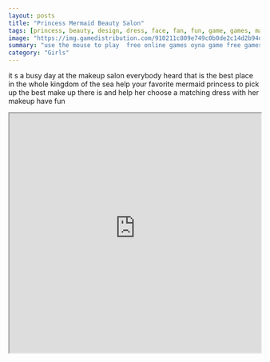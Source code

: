 ```yaml
---
layout: posts
title: "Princess Mermaid Beauty Salon"
tags: [princess, beauty, design, dress, face, fan, fun, game, games, makeup, mermaid, princess, salon, htm5, free, online, games, oyna, game, free, games, play, play, games]
image: "https://img.gamedistribution.com/910211c809e749c0b0de2c14d2b94d3c.jpg"
summary: "use the mouse to play  free online games oyna game free games play play games"
category: "Girls"
---
```


it s a busy day at the makeup salon everybody heard that is the best place in the whole kingdom of the sea help your favorite mermaid princess to pick up the best make up there is and help her choose a matching dress with her makeup have fun

<iframe width="100%" height="480px;" src="https://html5.gamedistribution.com/910211c809e749c0b0de2c14d2b94d3c/"></iframe>